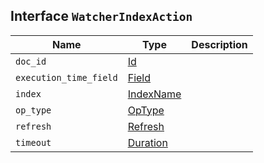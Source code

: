 ## Interface `WatcherIndexAction`

| Name | Type | Description |
| - | - | - |
| `doc_id` | [Id](./Id.md) | &nbsp; |
| `execution_time_field` | [Field](./Field.md) | &nbsp; |
| `index` | [IndexName](./IndexName.md) | &nbsp; |
| `op_type` | [OpType](./OpType.md) | &nbsp; |
| `refresh` | [Refresh](./Refresh.md) | &nbsp; |
| `timeout` | [Duration](./Duration.md) | &nbsp; |
